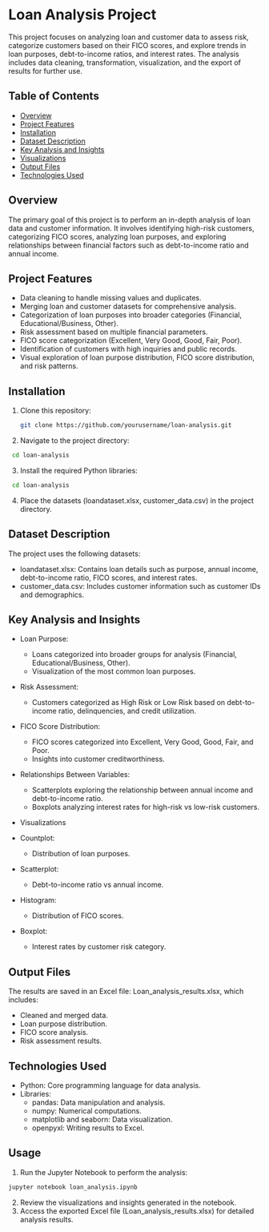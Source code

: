# Loan Analysis Project

This project focuses on analyzing loan and customer data to assess risk, categorize customers based on their FICO scores, and explore trends in loan purposes, debt-to-income ratios, and interest rates. The analysis includes data cleaning, transformation, visualization, and the export of results for further use.

## Table of Contents
- [Overview](#overview)
- [Project Features](#project-features)
- [Installation](#installation)
- [Dataset Description](#dataset-description)
- [Key Analysis and Insights](#key-analysis-and-insights)
- [Visualizations](#visualizations)
- [Output Files](#output-files)
- [Technologies Used](#technologies-used)

## Overview
The primary goal of this project is to perform an in-depth analysis of loan data and customer information. It involves identifying high-risk customers, categorizing FICO scores, analyzing loan purposes, and exploring relationships between financial factors such as debt-to-income ratio and annual income.

## Project Features
- Data cleaning to handle missing values and duplicates.
- Merging loan and customer datasets for comprehensive analysis.
- Categorization of loan purposes into broader categories (Financial, Educational/Business, Other).
- Risk assessment based on multiple financial parameters.
- FICO score categorization (Excellent, Very Good, Good, Fair, Poor).
- Identification of customers with high inquiries and public records.
- Visual exploration of loan purpose distribution, FICO score distribution, and risk patterns.

## Installation
1. Clone this repository:
   ```bash
   git clone https://github.com/yourusername/loan-analysis.git
   ```
2. Navigate to the project directory:
  ```bash
   cd loan-analysis
   ```
3. Install the required Python libraries:
  ```bash
   cd loan-analysis
   ```
4. Place the datasets (loandataset.xlsx, customer_data.csv) in the project directory.

## Dataset Description
The project uses the following datasets:

  - loandataset.xlsx: Contains loan details such as purpose, annual income, debt-to-income ratio, FICO scores, and interest rates.
  - customer_data.csv: Includes customer information such as customer IDs and demographics.

## Key Analysis and Insights

- Loan Purpose:
  - Loans categorized into broader groups for analysis (Financial, Educational/Business, Other).
  - Visualization of the most common loan purposes.

- Risk Assessment:
  - Customers categorized as High Risk or Low Risk based on debt-to-income ratio, delinquencies, and credit utilization.

- FICO Score Distribution:
  - FICO scores categorized into Excellent, Very Good, Good, Fair, and Poor.
  - Insights into customer creditworthiness.

- Relationships Between Variables:
  - Scatterplots exploring the relationship between annual income and debt-to-income ratio.
  - Boxplots analyzing interest rates for high-risk vs low-risk customers.

- Visualizations
- Countplot:
  - Distribution of loan purposes.
- Scatterplot:
  - Debt-to-income ratio vs annual income.
- Histogram:
  - Distribution of FICO scores.
- Boxplot:
  - Interest rates by customer risk category.
 
## Output Files
The results are saved in an Excel file: Loan_analysis_results.xlsx, which includes:

* Cleaned and merged data.
* Loan purpose distribution.
* FICO score analysis.
* Risk assessment results.

## Technologies Used
* Python: Core programming language for data analysis.
* Libraries:
  - pandas: Data manipulation and analysis.
  - numpy: Numerical computations.
  - matplotlib and seaborn: Data visualization.
  - openpyxl: Writing results to Excel.
## Usage
1. Run the Jupyter Notebook to perform the analysis:
```bash
jupyter notebook loan_analysis.ipynb
```
2. Review the visualizations and insights generated in the notebook.
3. Access the exported Excel file (Loan_analysis_results.xlsx) for detailed analysis results.
